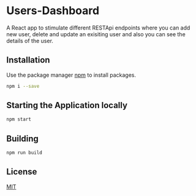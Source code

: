 # Users-Dashboard

A React app to stimulate different RESTApi endpoints where you can add new user, delete and update an exisiting user and also you can see the details of the user.

## Installation

Use the package manager [npm](https://nodejs.org/en/download/) to install packages.

```bash
npm i --save
```

## Starting the Application locally

```bash
npm start
```

## Building

```bash
npm run build
```

## License

[MIT](https://choosealicense.com/licenses/mit/)
